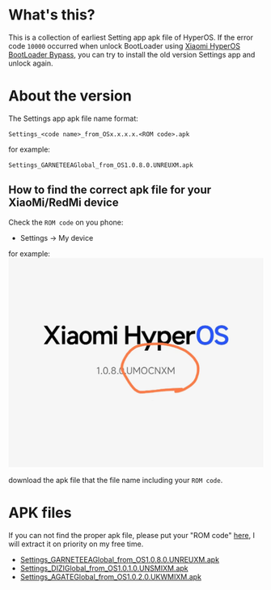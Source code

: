 # What's this?
This is a collection of earliest Setting app apk file of HyperOS.
If the error code `10000` occurred when unlock BootLoader using [Xiaomi HyperOS BootLoader Bypass](https://github.com/MlgmXyysd/Xiaomi-HyperOS-BootLoader-Bypass), you can try to install the old version Settings app and unlock again.

# About the version
The Settings app apk file name format:
```
Settings_<code name>_from_OSx.x.x.x.<ROM code>.apk
```

for example:
```
Settings_GARNETEEAGlobal_from_OS1.0.8.0.UNREUXM.apk
```

## How to find the correct apk file for your XiaoMi/RedMi device
Check the `ROM code` on you phone:
* Settings -> My device

for example:
![rom code](./rom_code.jpg)

download the apk file that the file name including your `ROM code`.

# APK files
If you can not find the proper apk file, please put your "ROM code" [here](https://github.com/code4fun1024/setting-app-for-hyperos/issues/1), I will extract it on priority on my free time.

* [Settings_GARNETEEAGlobal_from_OS1.0.8.0.UNREUXM.apk](https://drive.google.com/file/d/18VGV58Ci9eCs4TgR2ZCNdtAhE0fS5tIG/view?usp=sharing)
* [Settings_DIZIGlobal_from_OS1.0.1.0.UNSMIXM.apk](https://drive.google.com/file/d/1pDqKStGz42uGHDy-KMpNccajQLnioB-r/view?usp=sharing)
* [Settings_AGATEGlobal_from_OS1.0.2.0.UKWMIXM.apk](https://drive.google.com/file/d/1GI9jXEfUGecSeJ8X2fj7qmc8hYgDK4CI/view?usp=sharing)